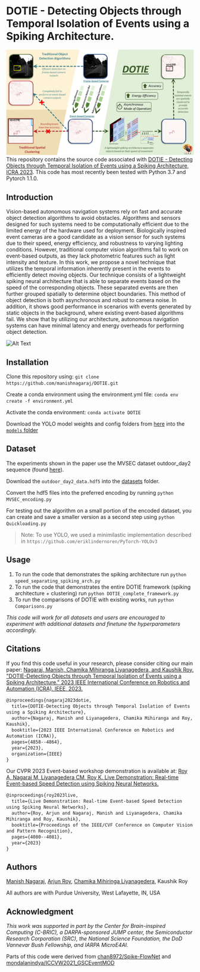 # DOTIE - Detecting Objects through Temporal Isolation of Events using a Spiking Architecture.

![Alt Text](https://github.com/manishnagaraj/DOTIE/blob/main/Visuals/Graphical_abstract.png)
This repository contains the source code associated with [DOTIE - Detecting Objects through Temporal Isolation of Events using a Spiking Architecture, ICRA 2023](https://arxiv.org/abs/2210.00975). This code has most recently been tested with Python 3.7 and Pytorch 1.1.0.

## Introduction

Vision-based autonomous navigation systems rely on fast and accurate object detection algorithms to avoid obstacles. Algorithms and sensors designed for such systems need to be computationally efficient due to the limited energy of the hardware used for deployment. Biologically inspired event cameras are a good candidate as a vision sensor for such systems due to their speed, energy efficiency, and robustness to varying lighting conditions. However, traditional computer vision algorithms fail to work on event-based outputs, as they lack photometric features such as light intensity and texture. In this work, we propose a novel technique that utilizes the temporal information inherently present in the events to efficiently detect moving objects. Our technique consists of a lightweight spiking neural architecture that is able to separate events based on the speed of the corresponding objects. These separated events are then further grouped spatially to determine object boundaries. This method of object detection is both asynchronous and robust to camera noise. In addition, it shows good performance in scenarios with events generated by static objects in the background, where existing event-based algorithms fail. We show that by utilizing our architecture, autonomous navigation systems can have minimal latency and energy overheads for performing object detection.

![Alt Text](https://github.com/manishnagaraj/DOTIE/blob/main/Visuals/DOTIE_visual.gif)

## Installation

Clone this repository using: ```git clone https://github.com/manishnagaraj/DOTIE.git```

Create a conda environment using the environment.yml file: ```conda env create -f environment.yml```

Activate the conda environment: ```conda activate DOTIE```

Download the YOLO model weights and config folders from [here](https://drive.google.com/drive/folders/1QYfqtP-ZqIxS-HWEmio6Yh3FTwoFBvDw?usp=drive_link) into the [`models` folder](https://github.com/manishnagaraj/DOTIE/tree/main/models) 


## Dataset

The experiments shown in the paper use the MVSEC dataset outdoor_day2 sequence (found [here](https://daniilidis-group.github.io/mvsec/download/)).

Download the ```outdoor_day2_data.hdf5``` into the [datasets](https://github.com/manishnagaraj/DOTIE/tree/main/datasets) folder.

Convert the hdf5 files into the preferred encoding by running ```python MVSEC_encoding.py```

For testing out the algorithm on a small portion of the encoded dataset, 
you can create and save a smaller version as a second step using ```python Quickloading.py```

> Note: To use YOLO, we used a minimilastic implementation described in  `https://github.com/eriklindernoren/PyTorch-YOLOv3`

## Usage

1. To run the code that demonstrates the spiking architecture run ```python speed_separating_spiking_arch.py```
2. To run the code that demonstrates the entire DOTIE framework (spiking architecture + clustering) run ```python DOTIE_complete_framework.py```
3. To run the comparisons of DOTIE with existing works, run ```python Comparisons.py```

*This code will work for all datasets and users are encouraged to experiment with additional datasets and finetune the hyperparameters accordingly.* 

## Citations

If you find this code useful in your research, please consider citing our main paper: [Nagaraj, Manish, Chamika Mihiranga Liyanagedera, and Kaushik Roy. "DOTIE-Detecting Objects through Temporal Isolation of Events using a Spiking Architecture." 2023 IEEE International Conference on Robotics and Automation (ICRA). IEEE, 2023.](https://ieeexplore.ieee.org/abstract/document/10161164)

```
@inproceedings{nagaraj2023dotie,
  title={DOTIE-Detecting Objects through Temporal Isolation of Events using a Spiking Architecture},
  author={Nagaraj, Manish and Liyanagedera, Chamika Mihiranga and Roy, Kaushik},
  booktitle={2023 IEEE International Conference on Robotics and Automation (ICRA)},
  pages={4858--4864},
  year={2023},
  organization={IEEE}
}
```
Our CVPR 2023 Event-based workshop demonstration is available at: [Roy A, Nagaraj M, Liyanagedera CM, Roy K. Live Demonstration: Real-time Event-based Speed Detection using Spiking Neural Networks.](https://openaccess.thecvf.com/content/CVPR2023W/EventVision/html/Roy_Live_Demonstration_Real-Time_Event-Based_Speed_Detection_Using_Spiking_Neural_Networks_CVPRW_2023_paper.html)
```
@inproceedings{roy2023live,
  title={Live Demonstration: Real-time Event-based Speed Detection using Spiking Neural Networks},
  author={Roy, Arjun and Nagaraj, Manish and Liyanagedera, Chamika Mihiranga and Roy, Kaushik},
  booktitle={Proceedings of the IEEE/CVF Conference on Computer Vision and Pattern Recognition},
  pages={4080--4081},
  year={2023}
}
```

## Authors

[Manish Nagaraj](https://github.com/manishnagaraj), [Arjun Roy](https://github.com/ar-roy), [Chamika Mihiringa Liyanagedera](https://github.com/cliyanag), Kaushik Roy

All authors are with Purdue University, West Lafayette, IN, USA

## Acknowledgment

*This work was supported in part by the Center for Brain-inspired Computing (C-BRIC), a DARPA-sponsored JUMP center, the Semiconductor Research Corporation (SRC), the National Science Foundation, the DoD Vannevar Bush Fellowship, and IARPA MicroE4AI.*

Parts of this code were derived from [chan8972/Spike-FlowNet](https://github.com/chan8972/Spike-FlowNet) and [mondalanindya/ICCVW2021_GSCEventMOD](https://github.com/mondalanindya/ICCVW2021_GSCEventMOD)
